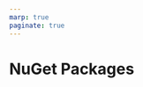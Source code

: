 ```yaml
---
marp: true
paginate: true
---
```


<style>
section { justify-content: flex-start; }
</style>

# NuGet Packages